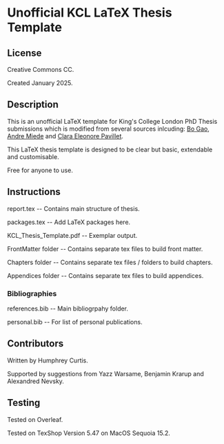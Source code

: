 # Unofficial KCL LaTeX Thesis Template

## License

Creative Commons CC.

Created January 2025.

## Description

This is an unofficial LaTeX template for King's College London PhD Thesis submissions which is modified from several sources inlcuding: [Bo Gao](https://www.overleaf.com/latex/templates/phd-thesis-template-for-kings-college-london/ftmpffzrydpq), [Andre Miede](https://www.overleaf.com/latex/templates/classic-thesis-style-v4-dot-2-by-andre-miede/dwgtvykzvdtk) and [Clara Eleonore Pavillet](https://www.overleaf.com/latex/templates/thesis-template-oxfordpav/fhwkjvtwpdzt). 

This LaTeX thesis template is designed to be clear but basic, extendable and customisable.

Free for anyone to use. 

## Instructions

report.tex -- Contains main structure of thesis. 

packages.tex -- Add LaTeX packages here.

KCL_Thesis_Template.pdf -- Exemplar output. 

FrontMatter folder -- Contains separate tex files to build front matter.

Chapters folder -- Contains separate tex files / folders to build chapters. 

Appendices folder -- Contains separate tex files to build appendices. 

### Bibliographies

references.bib -- Main bibliogrpahy folder. 

personal.bib -- For list of personal publications. 

## Contributors

Written by Humphrey Curtis.

Supported by suggestions from Yazz Warsame, Benjamin Krarup and Alexandred Nevsky.

## Testing

Tested on Overleaf. 

Tested on TexShop Version 5.47 on MacOS Sequoia 15.2.
